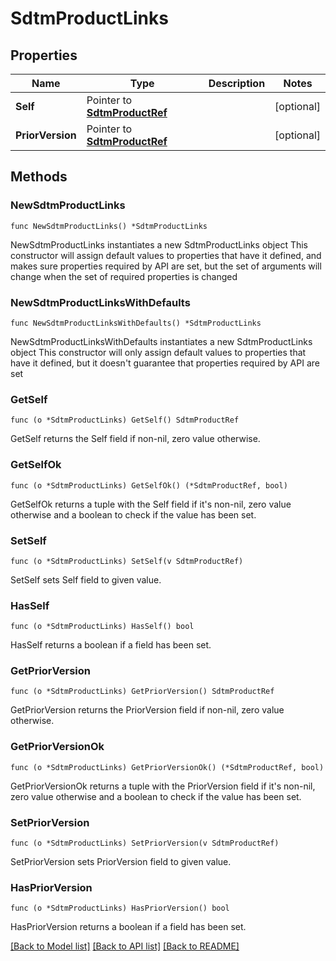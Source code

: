 # SdtmProductLinks

## Properties

Name | Type | Description | Notes
------------ | ------------- | ------------- | -------------
**Self** | Pointer to [**SdtmProductRef**](SdtmProductRef.md) |  | [optional] 
**PriorVersion** | Pointer to [**SdtmProductRef**](SdtmProductRef.md) |  | [optional] 

## Methods

### NewSdtmProductLinks

`func NewSdtmProductLinks() *SdtmProductLinks`

NewSdtmProductLinks instantiates a new SdtmProductLinks object
This constructor will assign default values to properties that have it defined,
and makes sure properties required by API are set, but the set of arguments
will change when the set of required properties is changed

### NewSdtmProductLinksWithDefaults

`func NewSdtmProductLinksWithDefaults() *SdtmProductLinks`

NewSdtmProductLinksWithDefaults instantiates a new SdtmProductLinks object
This constructor will only assign default values to properties that have it defined,
but it doesn't guarantee that properties required by API are set

### GetSelf

`func (o *SdtmProductLinks) GetSelf() SdtmProductRef`

GetSelf returns the Self field if non-nil, zero value otherwise.

### GetSelfOk

`func (o *SdtmProductLinks) GetSelfOk() (*SdtmProductRef, bool)`

GetSelfOk returns a tuple with the Self field if it's non-nil, zero value otherwise
and a boolean to check if the value has been set.

### SetSelf

`func (o *SdtmProductLinks) SetSelf(v SdtmProductRef)`

SetSelf sets Self field to given value.

### HasSelf

`func (o *SdtmProductLinks) HasSelf() bool`

HasSelf returns a boolean if a field has been set.

### GetPriorVersion

`func (o *SdtmProductLinks) GetPriorVersion() SdtmProductRef`

GetPriorVersion returns the PriorVersion field if non-nil, zero value otherwise.

### GetPriorVersionOk

`func (o *SdtmProductLinks) GetPriorVersionOk() (*SdtmProductRef, bool)`

GetPriorVersionOk returns a tuple with the PriorVersion field if it's non-nil, zero value otherwise
and a boolean to check if the value has been set.

### SetPriorVersion

`func (o *SdtmProductLinks) SetPriorVersion(v SdtmProductRef)`

SetPriorVersion sets PriorVersion field to given value.

### HasPriorVersion

`func (o *SdtmProductLinks) HasPriorVersion() bool`

HasPriorVersion returns a boolean if a field has been set.


[[Back to Model list]](../README.md#documentation-for-models) [[Back to API list]](../README.md#documentation-for-api-endpoints) [[Back to README]](../README.md)


